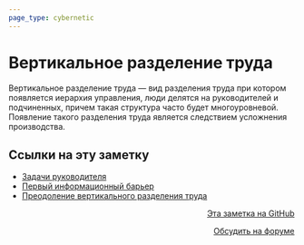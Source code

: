 ```yaml
---
page_type: cybernetic
---
```

# Вертикальное разделение труда

Вертикальное разделение труда — вид разделения труда при котором появляется иерархия управления, люди делятся на руководителей и подчиненных, причем такая структура часто будет многоуровневой. Появление такого разделения труда является следствием усложнения производства.



## Ссылки на эту заметку

* [Задачи руководителя](20230205203108.md)
* [Первый информационный барьер](20230206101645.md)
* [Преодоление вертикального разделения труда](20230206201420.md)


<p v-pre style="text-align: right">
  <a href="https://github.com/Kverde/algorithms/blob/main/source/20230206102301.md" target="_blank">
  Эта заметка на GitHub
  </a>
</p>



<p v-pre style="text-align: right">
  <a href="https://discourse.comtext.space/new-topic?title=%D0%92%D0%B5%D1%80%D1%82%D0%B8%D0%BA%D0%B0%D0%BB%D1%8C%D0%BD%D0%BE%D0%B5%20%D1%80%D0%B0%D0%B7%D0%B4%D0%B5%D0%BB%D0%B5%D0%BD%D0%B8%D0%B5%20%D1%82%D1%80%D1%83%D0%B4%D0%B0&body=&category=algorithm" target="_blank">
  Обсудить на форуме
  </a>
</p>

